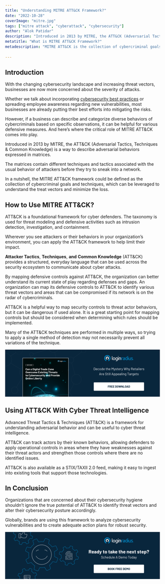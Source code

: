 ```yaml
---
title: "Understanding MITRE ATT&CK Framework?"
date: "2022-10-28"
coverImage: "mitre.jpg"
tags: ["mitre attack", "cyberattack", "cybersecurity"]
author: "Alok Patidar"
description: "Introduced in 2013 by MITRE, the ATT&CK (Adversarial Tactics, Techniques & Common Knowledge) is a way to describe adversarial behaviors expressed in matrices. The matrices contain different techniques and tactics associated with the usual behavior of attackers before they try to sneak into a network."
metatitle: "What is MITRE ATT&CK Framework?"
metadescription: "MITRE ATT&CK is the collection of cybercriminal goals and techniques, which can be leveraged to understand the threat vectors and minimize the loss. Read more."

---
```

## Introduction 

With the changing cybersecurity landscape and increasing threat vectors, businesses are now more concerned about the severity of attacks.

Whether we talk about incorporating [cybersecurity best practices](https://www.loginradius.com/blog/identity/cybersecurity-best-practices-for-enterprises/) or spreading employee awareness regarding new vulnerabilities, most businesses are already putting their best efforts into mitigating the risks. 

However, if a business can describe and categorize diverse behaviors of cybercriminals based on specific observations, it can be helpful for various defensive measures. And here’s where the critical role of MITRE ATT&CK comes into play. 

Introduced in 2013 by MITRE, the ATT&CK (Adversarial Tactics, Techniques & Common Knowledge) is a way to describe adversarial behaviors expressed in matrices. 

The matrices contain different techniques and tactics associated with the usual behavior of attackers before they try to sneak into a network. 

In a nutshell, the MITRE ATT&CK framework could be defined as the collection of cybercriminal goals and techniques, which can be leveraged to understand the treat vectors and minimize the loss. 

## How to Use MITRE ATT&CK?

ATT&CK is a foundational framework for cyber defenders. The taxonomy is used for threat modeling and defensive activities such as intrusion detection, investigation, and containment. 

Wherever you see attackers or their behaviors in your organization’s environment, you can apply the ATT&CK framework to help limit their impact.

**Attacker Tactics**, **Techniques**, **and** **Common Knowledge** (ATT&CK) provides a structured, everyday language that can be used across the security ecosystem to communicate about cyber attacks. 

By mapping defensive controls against ATT&CK, the organization can better understand its current state of play regarding defenses and gaps. An organization can map its defensive controls to ATT&CK to identify various threat vectors and areas that can be compromised if its network is on the radar of cybercriminals. 

ATT&CK is a helpful way to map security controls to threat actor behaviors, but it can be dangerous if used alone. It is a great starting point for mapping controls but should be considered when determining which rules should be implemented. 

Many of the ATT&CK techniques are performed in multiple ways, so trying to apply a single method of detection may not necessarily prevent all variations of the technique.

[![WP-Dig-Trade-Zone](WP-Dig-Trade-Zone.png)](https://www.loginradius.com/resource/digital-trade-zone-threats-cybersecurity-whitepaper)


## Using ATT&CK With Cyber Threat Intelligence

Advanced Threat Tactics & Techniques (ATT&CK) is a framework for understanding adversarial behavior and can be useful to cyber threat intelligence. 

ATT&CK can track actors by their known behaviors, allowing defenders to apply operational controls in areas where they have weaknesses against their threat actors and strengthen those controls where there are no identified issues. 

ATT&CK is also available as a STIX/TAXII 2.0 feed, making it easy to ingest into existing tools that support those technologies.

## In Conclusion

Organizations that are concerned about their cybersecurity hygiene shouldn’t ignore the true potential of ATT&CK to identify threat vectors and alter their cybersecurity posture accordingly. 

Globally, brands are using this framework to analyze cybersecurity vulnerabilities and to create adequate action plans for robust security. 

[![book-a-demo-loginradius](../../assets/book-a-demo-loginradius.png)](https://www.loginradius.com/contact-us?utm_source=blog&utm_medium=web&utm_campaign=what-is-mitre-att-ck-framework)